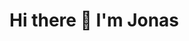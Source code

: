 # Hi there 👋 I'm Jonas

<!--
**JonasFibiger/JonasFibiger** is a ✨ _special_ ✨ repository because its `README.md` (this file) appears on your GitHub profile.

I'm a software developer, automation architect, and CTO at [LÖFT Consulting](https://www.loftconsulting.dk), where we accelerate the digital and sustainable transformation of the construction and real estate industry.

## 🚀 What I do

I work at the intersection of **technology, psychology, and strategy**, turning complex problems into functional, scalable solutions. My work typically involves:

- ✨ Building AI-driven workflows and automations (Make.com, GPT, Fireflies, Zapier)
- 🧠 Designing digital strategies with a human-centered perspective.
- 🛠️ Developing functional fullstack platforms (Supabase, Next.js, Tailwind)
- 🧩 Creating beautiful and intuitive UIs and user onboarding flows
- 🧾 Automating ESG reporting and data processes in legacy-heavy industries
- 📦 Managing SaaS and CRM systems for consultants and SMBs
- 💡 Advising clients on the twin transition: digital + sustainable

## 👨‍💻 CTO @ LÖFT

At LÖFT, I lead the technical development of solutions that make it easier for SMEs in construction to compete through smart tech. That means automating what can be automated – and understanding what shouldn't be. I focus on bridging strategy and implementation so that tech actually gets used.

## 🌍 Side projects

- **Bluprintz**: Helping over 20 clients build no-code automations and websites  
- **Harmonix**: Co-founder of a music platform connecting 150+ singers, also used for corporate team-building through music  
- Occasional freelance work with AI solutions, UI/UX design, and automation systems

## 🎶 Music is my second language

Outside of tech, I'm also a pianist and songwriter. I believe the best ideas often emerge when logic meets intuition.

---

📫 Let’s connect or collaborate on something great – feel free to reach out via [LinkedIn](https://www.linkedin.com/in/jonas-kiær-fibiger/) or drop me a message here.
